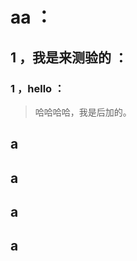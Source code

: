 # aa ：

## 1 ，我是来测验的 ：

### 1 ，hello ：

> 哈哈哈哈，我是后加的。























## a

## a

## a

## a


